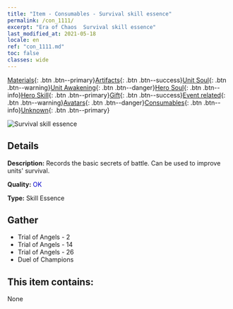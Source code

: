 ```yaml
---
title: "Item - Consumables - Survival skill essence"
permalink: /con_1111/
excerpt: "Era of Chaos  Survival skill essence"
last_modified_at: 2021-05-18
locale: en
ref: "con_1111.md"
toc: false
classes: wide
---
```

 [Materials](/Items/){: .btn .btn--primary}[Artifacts](/Items/Artifacts/){: .btn .btn--success}[Unit Soul](/Items/UnitSoul/){: .btn .btn--warning}[Unit Awakening](/Items/UnitAwakening/){: .btn .btn--danger}[Hero Soul](/Items/HeroSoul/){: .btn .btn--info}[Hero Skill](/Items/HeroSkill/){: .btn .btn--primary}[Gift](/Items/Gift/){: .btn .btn--success}[Event related](/Items/Events/){: .btn .btn--warning}[Avatars](/Items/Avatars/){: .btn .btn--danger}[Consumables](/Items/Consumables/){: .btn .btn--info}[Unknown](/Items/Unknown/){: .btn .btn--primary}

 ![Survival skill essence](/images/t/i_7002.png)

## Details
 **Description:** Records the basic secrets of battle. Can be used to improve units' survival.

 **Quality:** <span style="color: #0000CD">OK</span>

 **Type:** Skill Essence

## Gather

*    Trial of Angels - 2 
*    Trial of Angels - 14 
*    Trial of Angels - 26 
*    Duel of Champions 

## This item contains:

  None

